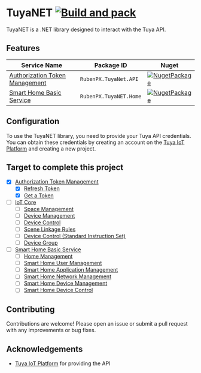 # TuyaNET [![Build and pack](https://github.com/RubenPX/TuyaNET/actions/workflows/main.yml/badge.svg?branch=master)](https://github.com/RubenPX/TuyaNET/actions/workflows/main.yml)

TuyaNET is a .NET library designed to interact with the Tuya API.

## Features

| Service Name | Package ID | Nuget |
| ------------ | ---------- | ----- | 
| [Authorization Token Management](./RubenPX.TuyaNet.API/) | `RubenPX.TuyaNet.API` | [![NugetPackage](https://img.shields.io/nuget/v/RubenPX.TuyaNet.API)](https://www.nuget.org/packages/RubenPX.TuyaNet.API/) | 
| [Smart Home Basic Service](./RubenPX.TuyaNET.Home/) | `RubenPX.TuyaNET.Home` | [![NugetPackage](https://img.shields.io/nuget/v/RubenPX.TuyaNET.Home)](https://www.nuget.org/packages/RubenPX.TuyaNet.Home/) | 

## Configuration

To use the TuyaNET library, you need to provide your Tuya API credentials. You can obtain these credentials by creating
an account on the [Tuya IoT Platform](https://iot.tuya.com/) and creating a new project.

## Target to complete this project

- [X] [Authorization Token Management](https://developer.tuya.com/en/docs/cloud/authorization-management?id=Kaiuy9cjp8kr2)
  - [X] [Refresh Token](https://developer.tuya.com/en/docs/cloud/80bb968f1d?id=Ka7kjv3j8jgvr)
  - [X] [Get a Token](https://developer.tuya.com/en/docs/cloud/6c1636a9bd?id=Ka7kjumkoa53v)
- [ ] [IoT Core](https://developer.tuya.com/en/docs/cloud/device-connection-service?id=Kb0b8geg6o761)
  - [ ] [Space Management](https://developer.tuya.com/en/docs/cloud/device-connection-service?id=Kb0b8geg6o761#title-0-Space%20Management)
  - [ ] [Device Management](https://developer.tuya.com/en/docs/cloud/device-connection-service?id=Kb0b8geg6o761#title-1-Device%20Management)
  - [ ] [Device Control](https://developer.tuya.com/en/docs/cloud/device-connection-service?id=Kb0b8geg6o761#title-2-Device%20Control)
  - [ ] [Scene Linkage Rules](https://developer.tuya.com/en/docs/cloud/device-connection-service?id=Kb0b8geg6o761#title-3-Scene%20Linkage%20Rules)
  - [ ] [Device Control (Standard Instruction Set)](https://developer.tuya.com/en/docs/cloud/device-connection-service?id=Kb0b8geg6o761#title-4-Device%20Control(Standard%20Instruction%20Set))
  - [ ] [Device Group](https://developer.tuya.com/en/docs/cloud/device-connection-service?id=Kb0b8geg6o761#title-5-Device%20Group)
- [ ] [Smart Home Basic Service](https://developer.tuya.com/en/docs/cloud/smart-home-basic-service?id=Kconis1yii4be)
  - [ ] [Home Management](https://developer.tuya.com/en/docs/cloud/smart-home-basic-service?id=Kconis1yii4be#title-0-Home%20Management)
  - [ ] [Smart Home User Management](https://developer.tuya.com/en/docs/cloud/smart-home-basic-service?id=Kconis1yii4be#title-1-Smart%20Home%20User%20Management)
  - [ ] [Smart Home Application Management](https://developer.tuya.com/en/docs/cloud/smart-home-basic-service?id=Kconis1yii4be#title-2-Smart%20Home%20Application%20Management)
  - [ ] [Smart Home Network Management](https://developer.tuya.com/en/docs/cloud/smart-home-basic-service?id=Kconis1yii4be#title-3-Smart%20Home%20Network%20Management)
  - [ ] [Smart Home Device Management](https://developer.tuya.com/en/docs/cloud/smart-home-basic-service?id=Kconis1yii4be#title-4-Smart%20Home%20Device%20Management)
  - [ ] [Smart Home Device Control](https://developer.tuya.com/en/docs/cloud/smart-home-basic-service?id=Kconis1yii4be#title-5-Smart%20Home%20Device%20Control)

## Contributing

Contributions are welcome! Please open an issue or submit a pull request with any improvements or bug fixes.

## Acknowledgements

- [Tuya IoT Platform](https://iot.tuya.com/) for providing the API
